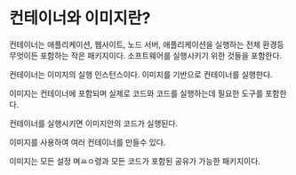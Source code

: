 # 컨테이너와 이미지란?

컨테이너는 애플리케이션, 웹사이트, 노드 서버, 애플리케이션을 실행하는 전체 환경등 무엇이든 포함하는 작은 패키지이다. 소프트웨어를 실행시키기 위한 것들을 포함한다.

컨테이너는 이미지의 실행 인스턴스이다. 이미지를 기반으로 컨테이너를 실행한다.



이미지는 컨테이너에 포함되며 실제로 코드와 코드를 실행하는데 필요한 도구를 포함한다.

컨테이너를 실행시키면 이미지안의 코드가 실행된다.

이미지를 사용하여 여러 컨테이너를 만들수 있다.

이미지는 모든 설정 며ㅛㅇ령과 모든 코드가 포함된 공유가 가능한 패키지이다.
